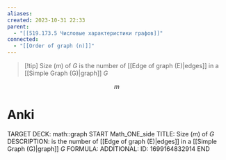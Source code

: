 ```yaml
---
aliases: 
created: 2023-10-31 22:33
parent:
  - "[[519.173.5 Числовые характеристики графов]]"
connected:
  - "[[Order of graph (n)]]"
---
```


> [!tip] Size ($m$) of $G$
> is the number of [[Edge of graph (E)|edges]] in a [[Simple Graph (G)|graph]] $G$

$$m$$

# Anki
TARGET DECK: math::graph
START
Math_ONE_side
TITLE: Size ($m$) of $G$
DESCRIPTION: is the number of [[Edge of graph (E)|edges]] in a [[Simple Graph (G)|graph]] $G$
FORMULA: 
ADDITIONAL:
ID: 1699164832914
END










